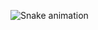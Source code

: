 ![Snake animation](https://github.com/bhavesh-kalluru/snk/raw/output/github-contribution-grid-snake.svg?color_snake=#ff8c00&color_dots=#d0e7ff,#b3d1ff,#66b2ff,#3399ff,#007acc)
